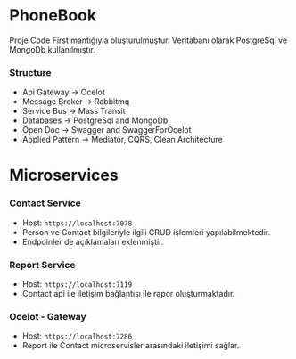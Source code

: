 # PhoneBook

Proje Code First mantığıyla oluşturulmuştur. 
Veritabanı olarak PostgreSql ve MongoDb kullanılmıştır. 

### Structure

* Api Gateway -> Ocelot
* Message Broker -> Rabbitmq
* Service Bus -> Mass Transit
* Databases -> PostgreSql and MongoDb
* Open Doc -> Swagger and SwaggerForOcelot
* Applied Pattern -> Mediator, CQRS, Clean Architecture

# Microservices

### Contact Service
  - Host: `https://localhost:7078`
  - Person ve Contact bilgileriyle ilgili CRUD işlemleri yapılabilmektedir.
  - Endpoinler de açıklamaları eklenmiştir.

### Report Service
 - Host: `https://localhost:7119`
 - Contact api ile iletişim bağlantısı ile rapor oluşturmaktadır.

### Ocelot - Gateway
 - Host: `https://localhost:7286`
 - Report ile Contact microservisler arasındaki iletişimi sağlar.

